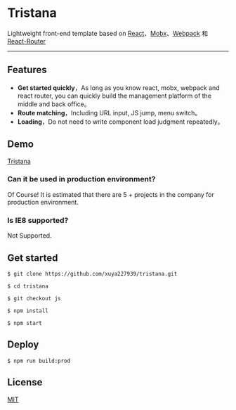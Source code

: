 # Tristana

Lightweight front-end template based on [React](https://github.com/facebook/react)、[Mobx](https://github.com/mobxjs/mobx)、[Webpack](https://github.com/webpack/webpack) 和 [React-Router](https://github.com/ReactTraining/react-router)

---

## Features
* **Get started quickly**，As long as you know react, mobx, webpack and react router, you can quickly build the management platform of the middle and back office。
* **Route matching**，Including URL input, JS jump, menu switch。
* **Loading**，Do not need to write component load judgment repeatedly。

## Demo
[Tristana](https://order.downfuture.com/)

### Can it be used in production environment?
Of Course! It is estimated that there are 5 + projects in the company for production environment.

### Is IE8 supported?
Not Supported.

## Get started
```
$ git clone https://github.com/xuya227939/tristana.git

$ cd tristana

$ git checkout js

$ npm install

$ npm start
```

## Deploy
```
$ npm run build:prod
```

## License

[MIT](https://tldrlegal.com/license/mit-license)
